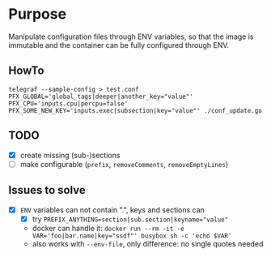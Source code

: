 # Purpose
Manipulate configuration files through ENV variables, so that the image is immutable and the container can be fully configured through ENV.

## HowTo
```
telegraf --sample-config > test.conf
PFX_GLOBAL='global_tags|deeper|another_key="value"' PFX_CPU='inputs.cpu|percpu=false' PFX_SOME_NEW_KEY='inputs.exec|subsection|key="value"' ./conf_update.go
```

## TODO
* [x] create missing (sub-)sections
* [ ] make configurable (`prefix`, `removeComments`, `removeEmptyLines`)

## Issues to solve
* [x] `ENV` variables can not contain ".", keys and sections can
  * [x] try `PREFIX_ANYTHING=section|sub.section|keyname="value"`
  * docker can handle it: `docker run --rm -it -e VAR='foo|bar.name|key="ssdf"' busybox sh -c 'echo $VAR'`
  * also works with `--env-file`, only difference: no single quotes needed